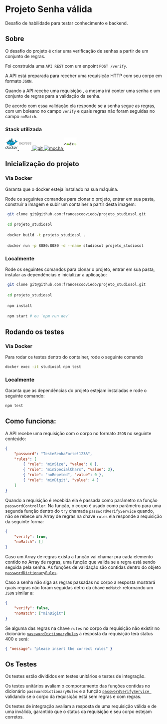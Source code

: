 
# Projeto Senha válida 

Desafio de habilidade para testar conhecimento e backend. 

## Sobre

O desafio do projeto é criar uma verificação de senhas a partir
de um conjunto de regras.

Foi construida uma `API REST` com um enpoint `POST /verify`.

A API está preparada para receber uma requisição HTTP com seu
corpo em formato `JSON`.

Quando a API recebe uma requisição , a mesma irá conter uma senha e um 
conjunto de regras para a validação da senha.

De acordo com essa validação ela responde se a senha segue as regras, com um boleano
no campo `verify` e quais regras não foram seguidas no campo `noMatch`.

### Stack utilizada


<p align="left"> <a href="https://www.docker.com/" target="_blank" rel="noreferrer"> <img src="https://raw.githubusercontent.com/devicons/devicon/master/icons/docker/docker-original-wordmark.svg" alt="docker" width="40" height="40"/> </a> <a href="https://expressjs.com" target="_blank" rel="noreferrer"> <img src="https://raw.githubusercontent.com/devicons/devicon/master/icons/express/express-original-wordmark.svg" alt="express" width="40" height="40"/> </a> <a href="https://git-scm.com/" target="_blank" rel="noreferrer"> <img src="https://www.vectorlogo.zone/logos/git-scm/git-scm-icon.svg" alt="git" width="40" height="40"/> </a> <a href="https://mochajs.org" target="_blank" rel="noreferrer"> <img src="https://www.vectorlogo.zone/logos/mochajs/mochajs-icon.svg" alt="mocha" width="40" height="40"/> </a> <a href="https://nodejs.org" target="_blank" rel="noreferrer"> <img src="https://raw.githubusercontent.com/devicons/devicon/master/icons/nodejs/nodejs-original-wordmark.svg" alt="nodejs" width="40" height="40"/> </a> </p>


## Inicialização do projeto 

### Via Docker

Garanta que o docker esteja instalado na sua máquina.

Rode os seguintes comandos para clonar o projeto, entrar em sua pasta, construir a imagem e subir um container a partir desta imagem: 

```sh
 git clone git@github.com:francescooviedo/projeto_studiosol.git

 cd projeto_studiosol

 docker build -t projeto_studiosol .    

 docker run -p 8080:8080 -d --name studiosol projeto_studiosol     
```

### Localmente

Rode os seguintes comandos para clonar o projeto, entrar em sua pasta, instalar as dependências e inicializar a aplicação: 

```sh
 git clone git@github.com:francescooviedo/projeto_studiosol.git

 cd projeto_studiosol

 npm install

 npm start # ou `npm run dev` 
```
## Rodando os testes

### Via Docker

Para rodar os testes dentro do container, rode o seguinte comando

```bash
docker exec -it studiosol npm test    
```

### Localmente

Garanta que as dependências do projeto estejam instaladas e rode o seguinte comando:

```bash
npm test
```
## Como funciona:

A API recebe uma requisição com o corpo no formato `JSON` no seguinte conteúdo:
```json
{
    "password": "TesteSenhaForte!123&",
    "rules": [
        { "rule": "minSize", "value": 8 },
        { "rule": "minSpecialChars", "value": 2},
        { "rule": "noRepeted", "value": 0 },
        { "rule": "minDigit", "value": 4 }
    ]
}
```
Quando a requisição é recebida ela é passada como parâmetro na função `passwordController`.
Na função, o corpo é usado como parâmetro para uma segunda função dentro do `try` chamada
`passwordVerifyService`	quando, não se rebece um Array de regras na chave `rules` ela responde a requisição da seguinte forma:
```json
{
    "verify": true,
    "noMatch": []
}
```

Caso um Array de regras exista a função vai chamar pra cada elemento contido no Array 
de regras, uma função que valida se a regra está sendo seguida pela senha.
As funções de validação são contidas dentro do objeto [`passwordDictionaryRules`](#src/services/passwordService.js).

Caso a senha não siga as regras passadas no corpo a resposta mostrará quais regras não foram
seguidas detro da chave `noMatch` retornando um `JSON` similar a:

```json
{
    "verify": false,
    "noMatch": ["minDigit"]
}
```

Se alguma das regras na chave `rules` no corpo da requisição não existir no dicionário [`passwordDictionaryRules`](#src/services/passwordService.js)
a resposta da requisição terá status 400 e será: 

```json
{ "message": "please insert the correct rules" }
```

## Os Testes

Os testes estão divididos em testes unitários e testes de integração.

Os testes unitários avaliam o comportamento das funções contidas no dicionário `passwordDictionaryRules` e a função [`passwordVerifyService `](#src/services/passwordService.js) validando se o corpo da requisição está sem regras e com regras.

Os testes de integração avaliam a resposta de uma requisição válida e de uma inválida, garantido que o 
status da requisição e seu corpo estejam corretos.

